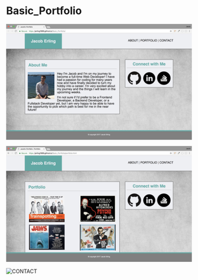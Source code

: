 # Basic_Portfolio

![ABOUT](assets/images/read_me/about.png)

![PORTFOLIO](assets/images/read_me/portfolio.png)

![CONTACT](assets/images/read_me/contact/png)

